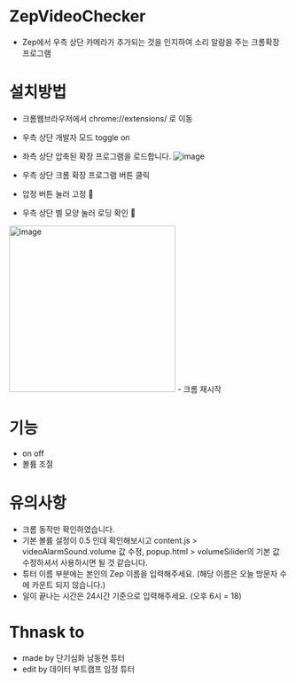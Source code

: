 # ZepVideoChecker
- Zep에서 우측 상단 카메라가 추가되는 것을 인지하여 소리 알람을 주는 크롬확장 프로그램  

# 설치방법

- 크롬웹브라우저에서 chrome://extensions/ 로 이동
- 우측 상단 개발자 모드 toggle on
- 좌측 상단 압축된 확장 프로그램을 로드합니다.
![image](https://github.com/user-attachments/assets/484352fd-8f2e-42fd-93a5-bfec886f90aa)

- 우측 상단 크롬 확장 프로그램 버튼 클릭
- 압정 버튼 눌러 고정 📍
- 우측 상단 벨 모양 눌러 로딩 확인 🔔
<img src="https://github.com/user-attachments/assets/cbaa93cd-8557-4a22-904b-ceca2b28b244" alt="image" width="300" />
- 크롬 재시작

# 기능
- on off
- 볼륨 조절

# 유의사항

- 크롬 동작만 확인하였습니다.
- 기본 볼륨 설정이 0.5 인데 확인해보시고 content.js > videoAlarmSound.volume 값 수정, popup.html > volumeSilider의 기본 값 수정하셔서 사용하시면 될 것 같습니다.
- 튜터 이름 부분에는 본인의 Zep 이름을 입력해주세요. (해당 이름은 오늘 방문자 수에 카운트 되지 않습니다.)
- 일이 끝나는 시간은 24시간 기준으로 입력해주세요. (오후 6시 = 18)

# Thnask to 
- made by 단기심화 남동현 튜터
- edit by 데이터 부트캠프 임정 튜터
